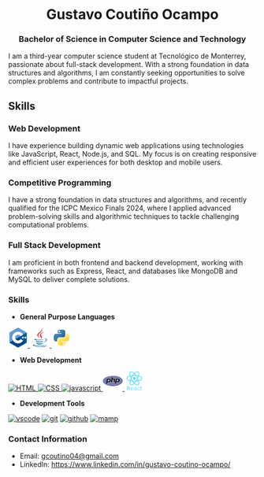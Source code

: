 <h1 align="center">Gustavo Coutiño Ocampo</h1>
<h3 align="center">Bachelor of Science in Computer Science and Technology</h3>

I am a third-year computer science student at Tecnológico de Monterrey, passionate about full-stack development. With a strong foundation in data structures and algorithms, I am constantly seeking opportunities to solve complex problems and contribute to impactful projects.

## Skills

### Web Development
I have experience building dynamic web applications using technologies like JavaScript, React, Node.js, and SQL. My focus is on creating responsive and efficient user experiences for both desktop and mobile users.

### Competitive Programming
I have a strong foundation in data structures and algorithms, and recently qualified for the ICPC Mexico Finals 2024, where I applied advanced problem-solving skills and algorithmic techniques to tackle challenging computational problems.

### Full Stack Development
I am proficient in both frontend and backend development, working with frameworks such as Express, React, and databases like MongoDB and MySQL to deliver complete solutions.

<h3 align="left">Skills</h3>

- **General Purpose Languages** 
<p align="left"> <a href="https://www.w3schools.com/cpp/" target="_blank" rel="noreferrer"> <img src="https://raw.githubusercontent.com/devicons/devicon/master/icons/cplusplus/cplusplus-original.svg" alt="cplusplus" width="40" height="40"/> </a>  <a href="https://www.java.com" target="_blank" rel="noreferrer"> <img src="https://raw.githubusercontent.com/devicons/devicon/master/icons/java/java-original.svg" alt="java" width="40" height="40"/> </a> <a href="https://www.python.org" target="_blank" rel="noreferrer"> <img src="https://raw.githubusercontent.com/devicons/devicon/master/icons/python/python-original.svg" alt="python" width="40" height="40"/> </a> 

- **Web Development** 
<p align="left"><a href="https://developer.mozilla.org/en-US/docs/Web/HTML" target="_blank" rel="noreferrer"> <img src="https://cdn-icons-png.flaticon.com/512/732/732212.png" alt="HTML" width="40" height="40"/> </a><a href="https://developer.mozilla.org/en-US/docs/Web/CSS" target="_blank" rel="noreferrer"> <img src="https://upload.wikimedia.org/wikipedia/commons/thumb/6/62/CSS3_logo.svg/800px-CSS3_logo.svg.png" alt="CSS" width="40" height="40"/></a><a href="https://www.javascript.com/" target="_blank" rel="noreferrer"> <img src="https://upload.wikimedia.org/wikipedia/commons/6/6a/JavaScript-logo.png" alt="javascript" width="40" height="40"/> </a><a href="https://www.php.net" target="_blank" rel="noreferrer"> <img src="https://raw.githubusercontent.com/devicons/devicon/master/icons/php/php-original.svg" alt="php" width="40" height="40"/> </a> 
 <a href="https://reactjs.org/" target="_blank" rel="noreferrer"> <img src="https://raw.githubusercontent.com/devicons/devicon/master/icons/react/react-original-wordmark.svg" alt="react" width="40" height="40"/> </a></p>


 - **Development Tools**
<p align="left"><a href="https://code.visualstudio.com/" target="_blank"><img src="https://code.visualstudio.com/assets/branding/app-icon.png" alt="vscode" width="40" height="40"></a>
<a href="https://git-scm.com/" target="_blank"><img src="https://git-scm.com/images/logos/downloads/Git-Icon-1788C.png" alt="git" width="40" height="40"></a>
  <a href="https://github.com/" target="_blank"><img src="https://static-00.iconduck.com/assets.00/github-icon-2048x1988-jzvzcf2t.png" alt="github" width="40" height="40"></a>
  <a href="https://www.mamp.info/en/mamp/mac/" target="_blank"><img src="https://www.mamp.info/images/icons/mamp-pro.png" alt="mamp" width="40" height="40"></a></p>


<h3 align="left">Contact Information</h3>

- Email: gcoutino04@gmail.com
- LinkedIn: https://www.linkedin.com/in/gustavo-coutino-ocampo/
